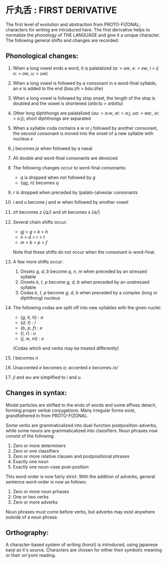 # 斤丸舌 : FIRST DERIVATIVE #

The first level of evolution and abstraction from PROTO-FIZONAL; characters for writing are introduced here.
The first derivative helps to normalize the phonology of THE LANGUAGE and give it a unique character.
The following general shifts and changes are recorded:

## Phonological changes: ##

1.  When a long vowel ends a word, it is palatalized (<i>a:</i> > <i>aw</i>, <i>e:</i> > <i>ew</i>, <i>i</i> > <i>ij</i> <i>o:</i> > <i>ow</i>, <i>u:</i> > <i>uw</i>)

2.  When a long vowel is followed by a consonant in a word-final syllable, an <i>e</i> is added to the end (<i>bau:zh</i> > <i>báu:zhe</i>)

3.  When a long vowel is followed by stop onset, the length of the stop is doubled and the vowel is shortened (<i>arbí:tu</i> > <i>arbíttu</i>)

4.  Other long diphthongs are palatalized (<i>au:</i> > <i>a:w</i>, <i>ai:</i> > <i>a:j</i>, <i>ua:</i> > <i>wa:</i>, <i>oi:</i> > <i>o:j</i>); short diphthongs are separated

5.  When a syllable coda contains a <i>w</i> or <i>j</i> followed by another consonant, the second consonant is moved into the onset of a new syllable with nucleus <i>e</i>

6.  <i>j</i> becomes <i>je</i> when followed by a nasal

7.  All double and word-final consonants are devoiced

8.  The following changes occur to word-final consonants:

    * <i>q</i> is dropped when not followed by <i>g</i>
    * {<i>qg</i>, <i>n</i>} becomes <i>q</i>

9.  <i>r</i> is dropped when preceded by (palato-)alveolar consonants

10. <i>i</i> and <i>u</i> become <i>j</i> and <i>w</i> when followed by another vowel

11. <i>zh</i> becomes <i>z</i> (<i>/ʑ/</i>) and <i>sh</i> becomes <i>s</i> (<i>/ɕ/</i>)

12. Several chain shifts occur:

    * <i>gj</i> > <i>g</i> > <i>k</i> > <i>h</i>
    * <i>n</i> > <i>d</i> > <i>r</i> > <i>t</i>
    * <i>m</i> > <i>b</i> > <i>p</i> > <i>f</i>

    Note that these shifts do not occur when the consonant is word-final.

13. A few more shifts occur:

    1. Onsets <i>g</i>, <i>d</i>, <i>b</i> become <i>q</i>, <i>n</i>, <i>m</i> when preceded by an stressed syllable
    2. Onsets <i>k</i>, <i>t</i>, <i>p</i> become <i>g</i>, <i>d</i>, <i>b</i> when preceded by an unstressed syllable
    3. Codas <i>k</i>, <i>t</i>, <i>p</i> become <i>g</i>, <i>d</i>, <i>b</i> when preceded by a complex (long or diphthong) nucleus

14. The following codas are split off into new syllables with the given nuclei:

    * {<i>g</i>, <i>k</i>, <i>h</i>} : <i>a</i>
    * {<i>d</i>, <i>t</i>} : <i>i</i>
    * {<i>b</i>, <i>p</i>, <i>f</i>} : <i>e</i>
    * {<i>l</i>, <i>r</i>} : <i>u</i>
    * {<i>j</i>, <i>w</i>, <i>m</i>} : <i>o</i>

    (Codas which end verbs may be treated differently)

15. <i>l</i> becomes <i>n</i>

16. Unaccented <i>e</i> becomes <i>a</i>; accented <i>e</i> becomes <i>/e/</i>

17. <i>ji</i> and <i>wu</i> are simplified to <i>i</i> and <i>u</i>.

## Changes in syntax: ##

Modal particles are shifted to the ends of words and some affixes detach, forming proper verbal conjugations.
Many irregular forms exist, grandfathered in from PROTO-FIZONAL.

Some verbs are grammaticalized into dual-function postposition-adverbs, while some nouns are grammaticalized into classifiers.
Noun phrases now consist of the following:

1. Zero or more determiners
2. Zero or one classifiers
3. Zero or more relative clauses and postpositional phrases
4. Exactly one noun
5. Exactly one noun-case post-position

This word-order is now fairly strict.
With the addition of adverbs, general sentence word-order is now as follows:

1. Zero or more noun prhases
2. One or two verbs
3. Zero or more adverbs

Noun phrases must come before verbs, but adverbs may exist anywhere outside of a noun phrase.

## Orthography: ##

A character-based system of writing (<i lang="qdi">honzi</i>) is introduced, using japanese kanji as it's source. Characters are chosen for either their symbolic meaning or their on'yomi reading.
